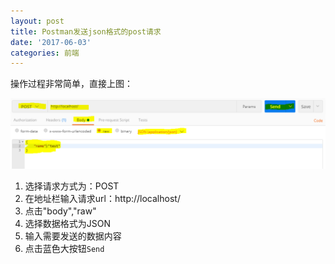 ```yaml
---
layout: post
title: Postman发送json格式的post请求
date: '2017-06-03'
categories: 前端
---
```


操作过程非常简单，直接上图：

![](/image/2017-06-03-1-1.png)

1. 选择请求方式为：POST
2. 在地址栏输入请求url：http://localhost/
3. 点击"body","raw"
4. 选择数据格式为JSON
5. 输入需要发送的数据内容
6. 点击蓝色大按钮`Send`